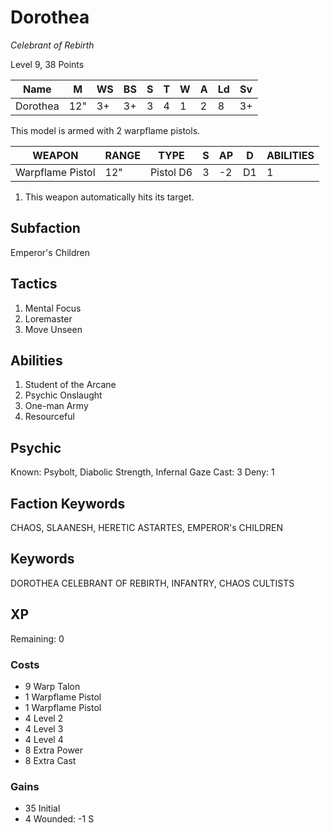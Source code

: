 # Dorothea
_Celebrant of Rebirth_

Level 9, 38 Points

| Name     | M    | WS | BS | S | T | W | A | Ld | Sv |
|----------|------|----|----|---|---|---|---|----|----|
| Dorothea | 12"  | 3+ | 3+ | 3 | 4 | 1 | 2 | 8  | 3+ |

This model is armed with 2 warpflame pistols.

| WEAPON           | RANGE | TYPE       | S  | AP | D  | ABILITIES |
|------------------|-------|------------|----|----|----|-----------|
| Warpflame Pistol | 12"   | Pistol D6  | 3  | -2 | D1 | 1         |

1. This weapon automatically hits its target.

## Subfaction

Emperor's Children

## Tactics

1. Mental Focus
2. Loremaster
3. Move Unseen

## Abilities

1. Student of the Arcane
2. Psychic Onslaught
3. One-man Army
4. Resourceful

## Psychic

Known: Psybolt, Diabolic Strength, Infernal Gaze
Cast: 3
Deny: 1

## Faction Keywords

CHAOS, SLAANESH, HERETIC ASTARTES, EMPEROR's CHILDREN

## Keywords

DOROTHEA CELEBRANT OF REBIRTH, INFANTRY, CHAOS CULTISTS

## XP

Remaining: 0

### Costs

- 9 Warp Talon
- 1 Warpflame Pistol
- 1 Warpflame Pistol
- 4 Level 2
- 4 Level 3
- 4 Level 4
- 8 Extra Power
- 8 Extra Cast

### Gains

- 35 Initial
- 4 Wounded: -1 S

